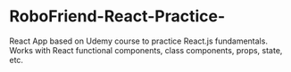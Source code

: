 # RoboFriend-React-Practice-
React App based on Udemy course to practice React.js fundamentals. 
Works with React functional components, class components, props, state, etc.

